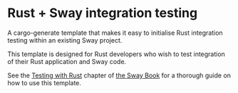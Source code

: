 # Rust + Sway integration testing

A cargo-generate template that makes it easy to initialise Rust integration
testing within an existing Sway project.

This template is designed for Rust developers who wish to test integration of
their Rust application and Sway code.

See the [Testing with Rust](https://fuellabs.github.io/sway/master/book/testing/testing-with-rust.html) chapter of [the Sway
Book](https://fuellabs.github.io/sway/master) for a thorough guide on how to
use this template.
